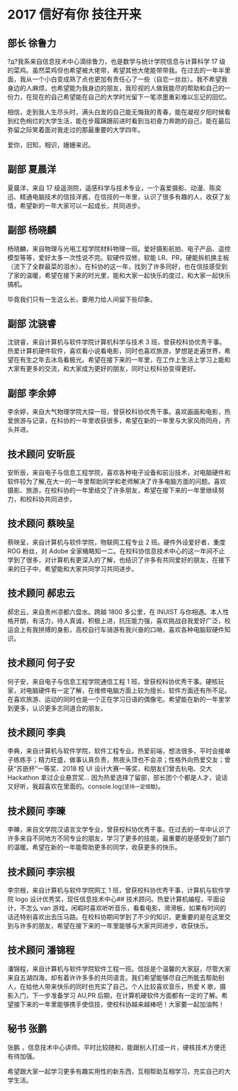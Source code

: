 # 2017 信好有你 技往开来

## 部长 徐鲁力

?д?我系来自信息技术中心滴徐鲁力，也是数学与统计学院信息与计算科学 17 级的菜鸡。虽然菜鸡但也希望被大佬带，希望其他大佬能带带我。在过去的一年半里面，我从一个小白变成熟了点也更加有责任心了一些（自恋一丝丝）。我不希望我身边的人麻烦，也希望能为我身边的朋友，我珍视的人做我能尽的帮助和自己的一份力，在现在的自己希望能在自己的大学时光留下一笔浓墨重彩难以忘记的回忆。

相信，走到我人生尽头时，满头白发的自己能无悔我的青春，能在凝视夕阳时候看到红色绚烂的大学生活，能在步履蹒跚前进时看到当初奋力奔跑的自己，能在最后弥留之际笑着面对我走过的那最重要的大学四年。

爱你，旧知，相识，姗姗来迟。

## 副部 夏晨洋

夏晨洋，来自 17 级遥测院，遥感科学与技术专业，一个喜爱摄影、动漫、陈奕迅、精通电脑技术的信技洋酱，在信技的一年里，认识了很多有趣的人，收获了友情，希望新的一年大家可以一起成长，共同进步。

## 副部 杨晓麟

杨晓麟，来自物理与光电工程学院材料物理一班。爱好摄影航拍、电子产品、遥控模型等等，爱好太多一次性说不完。软硬件双修，软能 LR、PR，硬能拆机换主板（流下了全群最菜的泪水）。在科协的这一年，找到了许多同好，也在信技感受到了家的温暖，希望在接下来的时光里，能和大家一起快乐的度过，和大家一起快乐搞机。

毕竟我们只有一生这么长，要用力给人间留下些印象。

## 副部 沈骁睿

沈骁睿，来自计算机与软件学院计算机科学与技术 3 班，曾获校科协优秀干事。热爱计算机硬件软件，喜欢看小说看电影，同时也喜欢旅游，梦想是走遍世界，希望在有生之年去冰岛看极光。希望在接下来的一年里，在工作上生活上学习上能和大家有更多的交流，和大家成为更好的朋友，同时让校科协变得更好。

## 副部 李余婷

李余婷，来自大气物理学院大探一班，曾获校科协优秀干事。喜欢画画和电影，热爱旅游与记录，在科协的一年里收获很多，希望在新的一年里与大家风雨同舟，齐头并进。

## 技术顾问 安昕辰

安昕辰，来自电子与信息工程学院，喜欢各种电子设备和前沿技术，对电脑硬件和软件较为了解,在大一的一年里帮助同学和老师解决了许多电脑方面的问题。喜欢摄影、旅游，在校科协的一年里结交了许多朋友，希望在接下来的一年里继续努力，和校科协共同进步。

## 技术顾问 蔡映呈

蔡映呈，来自计算机与软件学院，物联网工程专业 2 班。硬件外设爱好者，重度 ROG 粉丝，对 Adobe 全家桶略知一二。在校科协信息技术中心的这一年间不止学到了很多，对计算机有更深入的了解，也结识了许多有共同爱好的朋友，在接下来的日子中，希望能和大家共同学习共同进步。

## 技术顾问 郝忠云

郝忠云，来自贵州凉都六盘水。跨越 1800 多公里，在 INUIST 与你相遇。本人性格开朗，有活力，待人真诚，积极上进，抗压能力强，喜欢挑战自我爱好广泛，校运会上有我拼搏的身影，高校自行车骑游有我兴奋的口哨，喜欢各种电脑软硬件知识。

## 技术顾问 何子安

何子安，来自电子与信息工程学院通信工程 1 班，曾获校科协优秀干事。硬核玩家，对电脑硬件有一定了解，在维修电脑方面上较为擅长，软件方面还有所不足。在喜欢旅游、运动的同时也是一个正在学习日语的偶像宅。希望能在新的一年里学到更多，认识更多志同道合的朋友。

## 技术顾问 李典

李典，来自计算机与软件学院，软件工程专业。热爱前端，想法很多，平时会接单子练练手；精力旺盛，做事认真负责，熬夜头顶也不会凉；性格外向热爱交友；曾获“苏嵌杯”一等奖、2018 校 UI 设计大赛一等奖，和朋友们曾去杭电、交大 Hackathon 拿过企业悬赏奖... 因为热爱选择了留部，部长团个个都是人才，说话又好听，我超喜欢在里面的。console.log(`坚持一定很酷`)。

## 技术顾问 李暕

李暕，来自文学院汉语言文学专业，曾获校科协优秀干事。在过去的一年中认识了许多来自不同地方不同专业的朋友，学习了更多的技能，最重要的是感受到了部门的温暖。希望在新的一年能帮助更多的同学，收获更多的快乐。

## 技术顾问 李宗根

李宗根，来自计算机与软件学院网工 1 班，曾获校科协优秀干事，计算机与软件学院 logo 设计优秀奖，现任信息技术中心## 技术顾问。热爱计算机编程，平面设计，不怎么 van 游戏，闲暇时喜欢听听音乐，看看电影，滑滑板，如果有时间的话还特别喜欢出去压马路。在校科协期间学到了不少的知识，更重要的是在这里交到与许多的朋友，希望在接下来的一年里能够与大家共同进步，收获快乐。

## 技术顾问 潘锦程

潘锦程，来自计算机与软件学院软件工程一班。信技是个温馨的大家庭，尽管大家来自五湖四海，却有着许许多多的共同语言。我们希望能够尽自己所能去帮助别人，在给他人带来快乐的同时也充实了自己。个人比较喜欢音乐，热爱 K 歌，摄影入门，下一步准备学习 AU,PR 后期，在计算机硬软件方面都有一定的了解。希望接下来的一年里能够携手使信技，使校科协越来越棒吧！大家要一起加油鸭！

## 秘书 张鹏

张鹏 ，信息技术中心讲师。平时比较随和，能跟别人打成一片，硬核技术方便还有待加强。

希望跟大家一起学习更多有趣实用性的新东西，互相帮助互相学习，充实自己的大学生活。
